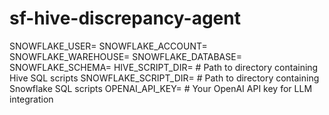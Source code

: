 # sf-hive-discrepancy-agent


SNOWFLAKE_USER=
SNOWFLAKE_ACCOUNT=
SNOWFLAKE_WAREHOUSE=
SNOWFLAKE_DATABASE=
SNOWFLAKE_SCHEMA=
HIVE_SCRIPT_DIR=             # Path to directory containing Hive SQL scripts
SNOWFLAKE_SCRIPT_DIR=        # Path to directory containing Snowflake SQL scripts
OPENAI_API_KEY=              # Your OpenAI API key for LLM integration

